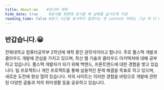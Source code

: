 ```yaml
---
title: About-me    #문서의 제목
hide_date: true     #문서를 화면에 표시할 때 날짜를 숨기도록 지정
reading_time: false #읽기 시간을 표시하지 않겠다는 뜻 content 하위는 그냥 싹 다 body
---
```

## 반갑습니다.😀
전북대학교 컴퓨터공학부 2학년에 재학 중인 권민석이라고 합니다. 주로 풀스택 개발과 클라우드 개발에 관심을 가지고 있으며, 최신 웹 기술과 클라우드 아키텍처에 대해 공부하고 있습니다. 풀스택 개발자가 되기 위해 백엔드, 프론트엔드에 대한 경험을 쌓고 있습니다. 팀 프로젝트나 개인 프로젝트를 통해 실용적인 문제 해결을 목표로 하고 있으며, 새로운 도전에 항상 열려 있습니다. 저의 사이트는 이러한 경험을 바탕으로 개발에 관련된 다양한 글들과 저의 취미생활 등을 공유하고 있습니다.
